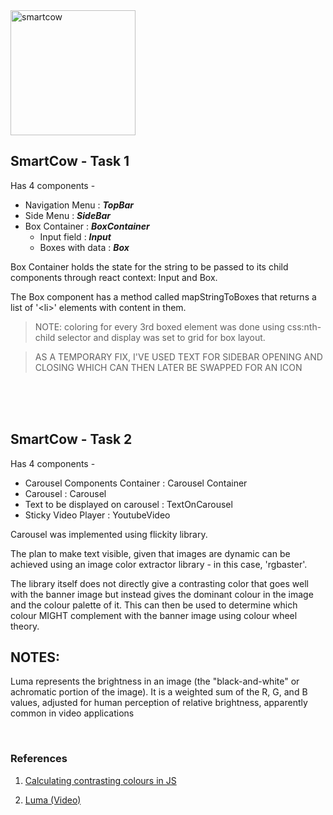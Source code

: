 <img src="https://smartcow.ai/staticfiles/images/horiz-logo-yellow.png" alt="smartcow" width="200"/>

## SmartCow - Task 1
Has 4 components -
  + Navigation Menu : ***TopBar***
  + Side Menu : ***SideBar***
  + Box Container : ***BoxContainer***
    - Input field : ***Input***
    - Boxes with data : ***Box***

Box Container holds the state for the string to be passed to its child components through react context: Input and Box.

The Box component has a method called mapStringToBoxes that returns a list of '\<li>' elements with content in them.

>NOTE: coloring for every 3rd boxed element was done using css:nth-child selector and display was set to grid for box layout.

> AS A TEMPORARY FIX, I'VE USED TEXT FOR SIDEBAR OPENING AND CLOSING WHICH CAN THEN LATER BE SWAPPED FOR AN ICON  

<br>
<br>
<br>

## SmartCow - Task 2
Has 4 components - 
  + Carousel Components Container : Carousel Container
  + Carousel : Carousel
  + Text to be displayed on carousel : TextOnCarousel
  + Sticky Video Player : YoutubeVideo

Carousel was implemented using flickity library.

The plan to make text visible, given that images are dynamic can be achieved using an image color extractor library - in this case, 'rgbaster'.

The library itself does not directly give a contrasting color that goes well with the banner image but instead gives the dominant colour in the image and the colour palette of it. This can then be used to determine which colour MIGHT complement with the banner image using colour wheel theory.

## NOTES:
Luma represents the brightness in an image (the "black-and-white" or achromatic portion of the image). It is a weighted sum of the R, G, and B values, adjusted for human perception of relative brightness, apparently common in video applications

<br>

### References

1. [Calculating contrasting colours in JS](https://stackoverflow.com/questions/635022/calculating-contrasting-colours-in-javascript)

2. [Luma (Video)](https://en.wikipedia.org/wiki/Luma_%28video%29)